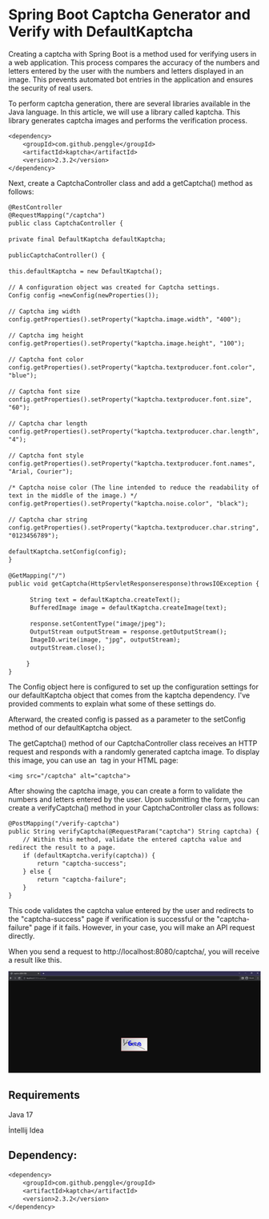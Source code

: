 # Spring Boot Captcha Generator and Verify with DefaultKaptcha 

Creating a captcha with Spring Boot is a method used for verifying users in a web application. This process compares the accuracy of the numbers and letters entered by the user with the numbers and letters displayed in an image. This prevents automated bot entries in the application and ensures the security of real users.

To perform captcha generation, there are several libraries available in the Java language. In this article, we will use a library called kaptcha. This library generates captcha images and performs the verification process.

```
<dependency>
    <groupId>com.github.penggle</groupId>
    <artifactId>kaptcha</artifactId>
    <version>2.3.2</version>
</dependency>
```

Next, create a CaptchaController class and add a getCaptcha() method as follows:

```
@RestController
@RequestMapping("/captcha")
public class CaptchaController {

private final DefaultKaptcha defaultKaptcha;

publicCaptchaController() {

this.defaultKaptcha = new DefaultKaptcha();

// A configuration object was created for Captcha settings.
Config config =newConfig(newProperties());

// Captcha img width
config.getProperties().setProperty("kaptcha.image.width", "400");

// Captcha img height
config.getProperties().setProperty("kaptcha.image.height", "100");

// Captcha font color
config.getProperties().setProperty("kaptcha.textproducer.font.color", "blue");

// Captcha font size
config.getProperties().setProperty("kaptcha.textproducer.font.size", "60");

// Captcha char length
config.getProperties().setProperty("kaptcha.textproducer.char.length", "4");

// Captcha font style
config.getProperties().setProperty("kaptcha.textproducer.font.names", "Arial, Courier");

/* Captcha noise color (The line intended to reduce the readability of text in the middle of the image.) */
config.getProperties().setProperty("kaptcha.noise.color", "black");

// Captcha char string 
config.getProperties().setProperty("kaptcha.textproducer.char.string", "0123456789");

defaultKaptcha.setConfig(config);
}

@GetMapping("/")
public void getCaptcha(HttpServletResponseresponse)throwsIOException {

      String text = defaultKaptcha.createText();
      BufferedImage image = defaultKaptcha.createImage(text);

      response.setContentType("image/jpeg");
      OutputStream outputStream = response.getOutputStream();
      ImageIO.write(image, "jpg", outputStream);
      outputStream.close();    

	 }
}
```

The Config object here is configured to set up the configuration settings for our defaultKaptcha object that comes from the kaptcha dependency. I've provided comments to explain what some of these settings do.

Afterward, the created config is passed as a parameter to the setConfig method of our defaultKaptcha object.

The getCaptcha() method of our CaptchaController class receives an HTTP request and responds with a randomly generated captcha image. To display this image, you can use an <img> tag in your HTML page:


```
<img src="/captcha" alt="captcha">
```

After showing the captcha image, you can create a form to validate the numbers and letters entered by the user. Upon submitting the form, you can create a verifyCaptcha() method in your CaptchaController class as follows:

```
@PostMapping("/verify-captcha")
public String verifyCaptcha(@RequestParam("captcha") String captcha) {
    // Within this method, validate the entered captcha value and redirect the result to a page.
    if (defaultKaptcha.verify(captcha)) {
        return "captcha-success";
    } else {
        return "captcha-failure";
    }
}
```

This code validates the captcha value entered by the user and redirects to the "captcha-success" page if verification is successful or the "captcha-failure" page if it fails. However, in your case, you will make an API request directly.

When you send a request to http://localhost:8080/captcha/, you will receive a result like this.


![Captcha Image](src/main/resources/static/captcha.png)




Requirements
------------

Java 17

İntellij Idea

Dependency:
------------

```
<dependency>
    <groupId>com.github.penggle</groupId>
    <artifactId>kaptcha</artifactId>
    <version>2.3.2</version>
</dependency>
```
